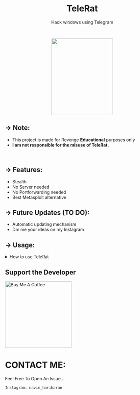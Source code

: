 <h1 align="center">TeleRat</h1>
<p align="center">Hack windows using Telegram</p><br>

<p align="center">
  <img src="https://www.nicepng.com/png/full/52-520574_python-telegram-bot-logo-sign.png" width="200" height="250"> <br>
</p>

## -> Note:

- This project is made for ~~Revenge~~ **Educational** purposes only
- **I am not responsible for the misuse of TeleRat.**
<br>

## -> Features:

- Stealth
- No Server needed
- No Portforwarding needed
- Best Metasploit alternative

## -> Future Updates (TO DO):
- Automatic updating mechanism
- Dm me your ideas on my Instagram

## -> Usage:

<details>
 <summary>How to use TeleRat</summary>
  <br><br><p>Create a Bot from Bothfather in Telegram:-  <a href="https://t.me/botfather">BotFather</a> </p>
  <img src="https://miro.medium.com/max/1400/0*sN1drV8eont63peu" width="870" height="688"> <br>
</details>

## Support the Developer 

<a href="https://www.buymeacoffee.com/navinhariharan" target="_blank"><img src="https://cdn.buymeacoffee.com/buttons/v2/arial-yellow.png" alt="Buy Me A Coffee" width="217px" ></a> 

# CONTACT ME:

Feel Free To Open An Issue...

```
Instagram: navin_hariharan
```
